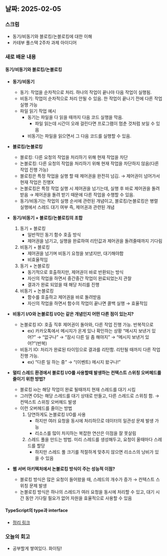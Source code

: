 ## 날짜: 2025-02-05

### 스크럼
- 동기/비동기와 블로킹/논블로킹에 대한 이해
- 카테부 풀스택 2주차 과제 아이디어

### 새로 배운 내용
#### 동기/비동기와 블로킹/논블로킹
- **동기/비동기**
  - 동기: 작업을 순차적으로 처리. 하나의 작업이 끝나야 다음 작업이 실행됨.
  - 비동기: 작업이 순차적으로 처리 안될 수 있음. 한 작업이 끝나기 전에 다른 작업 실행 가능
  - 파일 읽기 작업 예시
    - 동기는 파일을 다 읽을 때까지 다음 코드 실행을 막음.
        - 파일 읽는데 시간이 오래 걸린다면 프로그램이 멈춘 것처럼 보일 수 있음
    - 비동기는 파일을 읽으면서 그 다음 코드를 실행할 수 있음.
- **블로킹/논블로킹**
  - 블로킹: 다른 요청의 작업을 처리하기 위해 현재 작업을 차단
  - 논블로킹: 다른 요청의 작업을 처리하기 위해 현재 작업을 차단하지 않음(다른 작업 진행 가능)
  - 블로킹은 특정 작업을 실행 할 때 제어권을 완전히 넘김. → 제어권이 넘어가서 현재 작업은 진행X
  - 논블로킹은 특정 작업 실행 시 제어권을 넘기는데, 실행 후 바로 제어권을 돌려 받음
  → 제어권을 돌려 받기 때문에 다른 작업을 수행할 수 있음.
  - 동기/비동기는 작업의 실행 순서에 관련된 개념이고, 블로킹/논블로킹은 병렬 실행에서 스레드 대기 여부 즉, 제어권과 관련된 개념
- **동기/비동기 + 블로킹/논블로킹의 조합**
  1. 동기 + 블로킹
      - 일반적인 동기 함수 호출 방식
      - 제어권을 넘기고, 실행을 완료하여 리턴값과 제어권을 돌려줄때까지 기다림
  2. 비동기 + 블로킹
      - 제어권을 넘기며 비동기 요청을 보냈지만, 대기해야함
      - 비효율적임
  3. 동기 + 논블로킹
      - 동기적으로 호출하지만, 제어권이 바로 반환되는 방식
      - 자신의 작업을 하면서 중간중간 작업이 완료되었는지 관찰
      - 결과가 완료 되었을 때 해당 처리를 진행
  4. 비동기 + 논블로킹
      - 함수를 호출하고 제어권을 바로 돌려받음
      - 자신의 작업을 하면서 함수의 작업이 끝나면 콜백 실행 → 효율적임
    
- **비동기 I/O와 논블로킹 I/O는 같은 개념인지 어떤 다른 점이 있는지?**
  - 논블로킹 IO: 호출 직후 제어권이 돌아와, 다른 작업 진행 가능. 반복적으로
      - ex) 카카오톡에서 메시지가 온게 있나 확인하는 상황
      “메시지 보낸거 있어?” → “없구나” → “잠시 다른 일 좀 해야지” → “메시지 보낸거 있어?”(반복)
  - 비동기 IO: 처리가 완료된 타이밍으로 결과를 리턴함. 리턴될 때까지 다른 작업 진행 가능.
      - ex) “다른 일 하는 중” → “(이벤트) 메시지 왔구나!”
      
- **멀티 스레드 환경에서 블로킹 I/O를 사용할때 발생하는 컨텍스트 스위칭 오버헤드를 줄이기 위한 방법?**
  - 블로킹 io는 해당 작업이 완료 될때까지 현재 스레드를 대기 시킴
  - 그러면 OS는 해당 스레드를 대기 상태로 만들고, 다른 스레드로 스위칭 함. → 컨텍스트 스위칭 오버헤드 발생
  - 이런 오버헤드를 줄이는 방법
      1. 당연하게도 논블로킹 I/O를 사용
          - 하지만 여러 요청을 동시에 처리하므로 데이터의 일관성 문제 발생 가능
          - 리소스를 많이 차지하는 복잡한 연산은 이점을 잘 못살림
      2. 스레드 풀을 만드는 방법. 미리 스레드를 생성해두고, 요청이 올때마다 스레드를 할당
          - 하지만 스레드 풀 크기를 적절하게 맞추지 않으면 리소스의 낭비가 있을 수 있음
- **웹 서버 아키텍처에서 논블로킹 방식이 주는 성능적 이점?**
  - 블로킹 방식은 많은 요청이 들어왔을 때, 스레드의 개수가 증가 → 컨텍스트 스위칭 문제 발생
  - 논블로킹 방식은 하나의 스레드가 여러 요청을 동시에 처리할 수 있고, 
  대기 시간 동안 기다릴 필요가 없어 자원을 효율적으로 사용할 수 있음


#### TypeScript의 type과 interface
- [정리 링크](https://boiling-pendulum-3bb.notion.site/TS-type-vs-interface-191ce97f383980c28b4be61763318cb4?pvs=4)


### 오늘의 회고
- 공부할게 쌓여있다. 화이팅!
